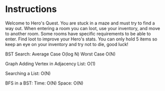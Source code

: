 # Instructions
Welcome to Hero's Quest. You are stuck in a maze and must try to find a way out. When entering a room you can loot, use your inventory, and move to another room. Some rooms have specific requirements to be able to enter. Find loot to improve your Hero's stats. You can only hold 5 items so keep an eye on your inventory and try not to die, good luck!

BST Search:     Average Case O(log N)
                Worst Case O(N)

Graph Adding Vertex in Adjacency List:  O(1)

Searching a List:   O(N)

BFS in a BST:   Time: O(N)
                Space: O(N)